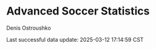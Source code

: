 # Advanced Soccer Statistics
Denis Ostroushko

<!-- gfm -->

Last successful data update: 2025-03-12 17:14:59 CST
